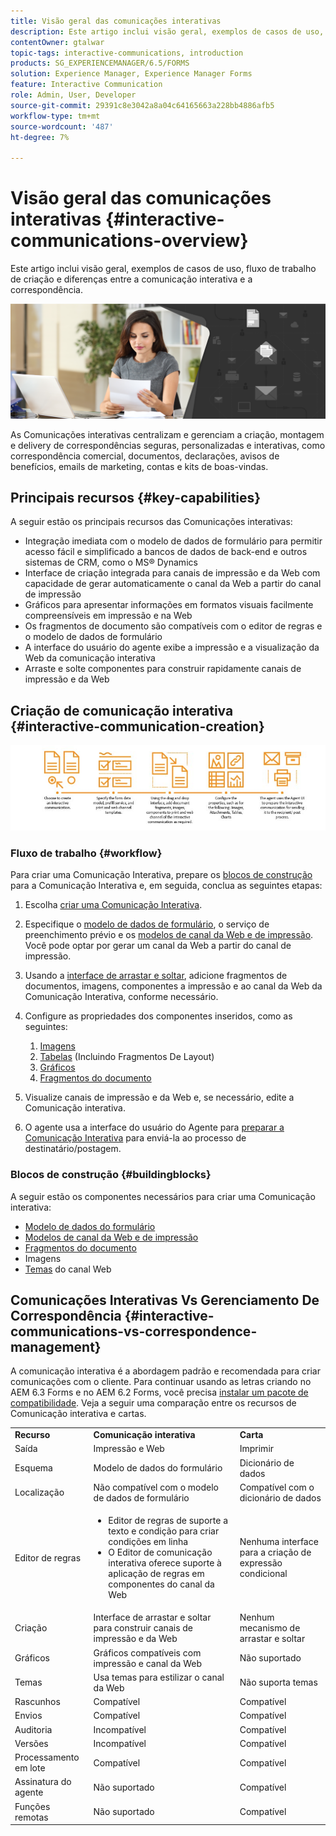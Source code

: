 ```yaml
---
title: Visão geral das comunicações interativas
description: Este artigo inclui visão geral, exemplos de casos de uso, fluxo de trabalho de criação e diferenças entre a comunicação interativa e a correspondência.
contentOwner: gtalwar
topic-tags: interactive-communications, introduction
products: SG_EXPERIENCEMANAGER/6.5/FORMS
solution: Experience Manager, Experience Manager Forms
feature: Interactive Communication
role: Admin, User, Developer
source-git-commit: 29391c8e3042a8a04c64165663a228bb4886afb5
workflow-type: tm+mt
source-wordcount: '487'
ht-degree: 7%

---
```



# Visão geral das comunicações interativas {#interactive-communications-overview}

Este artigo inclui visão geral, exemplos de casos de uso, fluxo de trabalho de criação e diferenças entre a comunicação interativa e a correspondência.

![imagem-herói](do-not-localize/correspondence-management.png)

As Comunicações interativas centralizam e gerenciam a criação, montagem e delivery de correspondências seguras, personalizadas e interativas, como correspondência comercial, documentos, declarações, avisos de benefícios, emails de marketing, contas e kits de boas-vindas.

## Principais recursos {#key-capabilities}

A seguir estão os principais recursos das Comunicações interativas:

- Integração imediata com o modelo de dados de formulário para permitir acesso fácil e simplificado a bancos de dados de back-end e outros sistemas de CRM, como o MS® Dynamics
- Interface de criação integrada para canais de impressão e da Web com capacidade de gerar automaticamente o canal da Web a partir do canal de impressão
- Gráficos para apresentar informações em formatos visuais facilmente compreensíveis em impressão e na Web
- Os fragmentos de documento são compatíveis com o editor de regras e o modelo de dados de formulário
- A interface do usuário do agente exibe a impressão e a visualização da Web da comunicação interativa
- Arraste e solte componentes para construir rapidamente canais de impressão e da Web

## Criação de comunicação interativa {#interactive-communication-creation}

![comunicação_interativa-01](assets/interactive_communication-01.jpg)

### Fluxo de trabalho {#workflow}

Para criar uma Comunicação Interativa, prepare os [blocos de construção](#buildingblocks) para a Comunicação Interativa e, em seguida, conclua as seguintes etapas:

1. Escolha [criar uma Comunicação Interativa](/help/forms/using/create-interactive-communication.md).

1. Especifique o [modelo de dados de formulário](/help/forms/using/data-integration.md), o serviço de preenchimento prévio e os [modelos de canal da Web e de impressão](/help/forms/using/web-channel-print-channel.md). Você pode optar por gerar um canal da Web a partir do canal de impressão.

1. Usando a [interface de arrastar e soltar](/help/forms/using/introduction-interactive-communication-authoring.md), adicione fragmentos de documentos, imagens, componentes a impressão e ao canal da Web da Comunicação Interativa, conforme necessário.
1. Configure as propriedades dos componentes inseridos, como as seguintes:

   1. [Imagens](/help/forms/using/create-interactive-communication.md#step2)
   1. [Tabelas](/help/forms/using/create-interactive-communication.md#tables) (Incluindo Fragmentos De Layout)
   1. [Gráficos](/help/forms/using/chart-component-interactive-communications.md)
   1. [Fragmentos do documento](/help/forms/using/create-interactive-communication.md#document-fragment-properties)

1. Visualize canais de impressão e da Web e, se necessário, edite a Comunicação interativa.
1. O agente usa a interface do usuário do Agente para [preparar a Comunicação Interativa](/help/forms/using/prepare-send-interactive-communication.md) para enviá-la ao processo de destinatário/postagem.

### Blocos de construção {#buildingblocks}

A seguir estão os componentes necessários para criar uma Comunicação interativa:

- [Modelo de dados do formulário](/help/forms/using/data-integration.md)
- [Modelos de canal da Web e de impressão](/help/forms/using/web-channel-print-channel.md)
- [Fragmentos do documento](/help/forms/using/document-fragments.md)
- Imagens
- [Temas](/help/forms/using/themes.md) do canal Web

## Comunicações Interativas Vs Gerenciamento De Correspondência {#interactive-communications-vs-correspondence-management}

A comunicação interativa é a abordagem padrão e recomendada para criar comunicações com o cliente. Para continuar usando as letras criando no AEM 6.3 Forms e no AEM 6.2 Forms, você precisa [instalar um pacote de compatibilidade](/help/forms/using/compatibility-package.md). Veja a seguir uma comparação entre os recursos de Comunicação interativa e cartas.

<table>
 <tbody>
  <tr>
   <td><strong>Recurso</strong></td>
   <td><strong>Comunicação interativa</strong></td>
   <td><strong>Carta</strong></td>
  </tr>
  <tr>
   <td>Saída</td>
   <td>Impressão e Web</td>
   <td>Imprimir</td>
  </tr>
  <tr>
   <td>Esquema</td>
   <td>Modelo de dados do formulário </td>
   <td>Dicionário de dados </td>
  </tr>
  <tr>
   <td>Localização</td>
   <td>Não compatível com o modelo de dados de formulário</td>
   <td>Compatível com o dicionário de dados</td>
  </tr>
  <tr>
   <td>Editor de regras</td>
   <td>
    <ul>
     <li>Editor de regras de suporte a texto e condição para criar condições em linha</li>
     <li>O Editor de comunicação interativa oferece suporte à aplicação de regras em componentes do canal da Web</li>
    </ul> </td>
   <td>Nenhuma interface para a criação de expressão condicional</td>
  </tr>
  <tr>
   <td>Criação  </td>
   <td>Interface de arrastar e soltar para construir canais de impressão e da Web</td>
   <td>Nenhum mecanismo de arrastar e soltar </td>
  </tr>
  <tr>
   <td>Gráficos</td>
   <td>Gráficos compatíveis com impressão e canal da Web</td>
   <td>Não suportado</td>
  </tr>
  <tr>
   <td>Temas</td>
   <td>Usa temas para estilizar o canal da Web</td>
   <td>Não suporta temas</td>
  </tr>
   <tr>
   <td>Rascunhos</td>
   <td>Compatível</td>
   <td>Compatível</td>
  </tr>
   <tr>
   <td>Envios</td>
   <td>Compatível</td>
   <td>Compatível</td>
  </tr>
  <tr>
  <tr>
   <td>Auditoria</td>
   <td>Incompatível</td>
   <td>Compatível</td>
  </tr>
   <tr>
   <td>Versões</td>
   <td>Incompatível</td>
   <td>Compatível</td>
  </tr>
   <td>Processamento em lote</td>
   <td>Compatível </td>
   <td>Compatível</td>
  </tr>
  <tr>
   <td>Assinatura do agente</td>
   <td>Não suportado</td>
   <td>Compatível</td>
  </tr>
  <tr>
   <td>Funções remotas</td>
   <td>Não suportado</td>
   <td>Compatível</td>
  </tr>
 </tbody>
</table>
